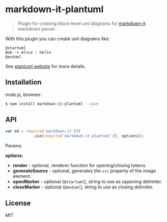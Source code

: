 # markdown-it-plantuml

> Plugin for creating block-level uml diagrams for [markdown-it](https://github.com/markdown-it/markdown-it) markdown parser.

With this plugin you can create uml diagrams like:

```
@startuml
Bob -> Alice : hello
@enduml
```

See [plantuml website](plantuml.com) for more details.

## Installation

node.js, browser:

```bash
$ npm install markdown-it-plantuml --save
```


## API

```js
var md = require('markdown-it')()
            .use(require('markdown-it-plantuml')[, options]);
```

Params:

__options:__
  - __render__ - optional, renderer function for opening/closing tokens.
  - __generateSource__ - optional, generates the `src` property of the image element.
  - __openMarker__ - optional (`@startuml`), string to use as oppening delimiter.
  - __closeMarker__ - optional (`@enduml`), string to use as closing delimiter.

## License

MIT
